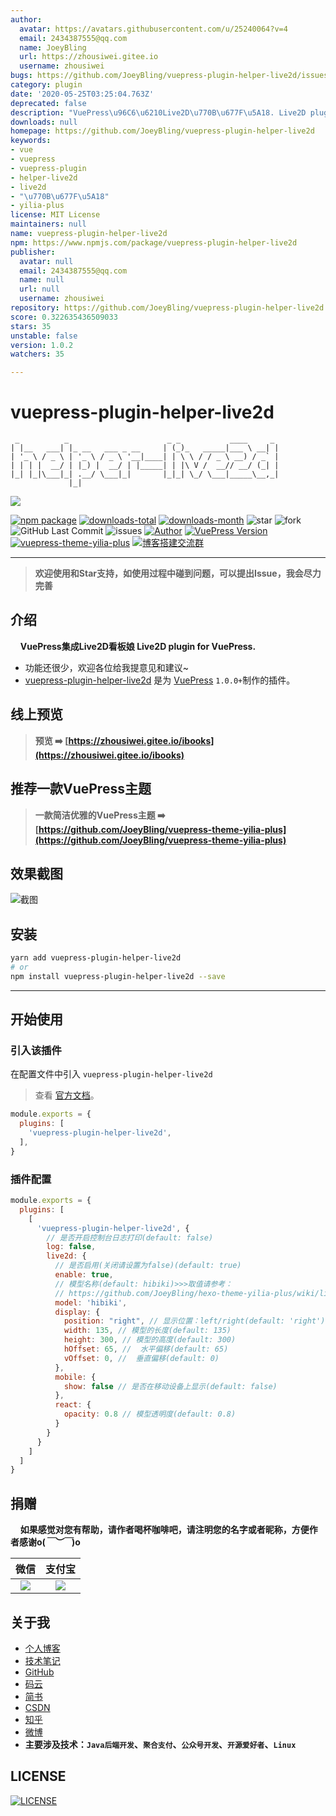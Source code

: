 ```yaml
---
author:
  avatar: https://avatars.githubusercontent.com/u/25240064?v=4
  email: 2434387555@qq.com
  name: JoeyBling
  url: https://zhousiwei.gitee.io
  username: zhousiwei
bugs: https://github.com/JoeyBling/vuepress-plugin-helper-live2d/issues
category: plugin
date: '2020-05-25T03:25:04.763Z'
deprecated: false
description: "VuePress\u96C6\u6210Live2D\u770B\u677F\u5A18. Live2D plugin for VuePress."
downloads: null
homepage: https://github.com/JoeyBling/vuepress-plugin-helper-live2d
keywords:
- vue
- vuepress
- vuepress-plugin
- helper-live2d
- live2d
- "\u770B\u677F\u5A18"
- yilia-plus
license: MIT License
maintainers: null
name: vuepress-plugin-helper-live2d
npm: https://www.npmjs.com/package/vuepress-plugin-helper-live2d
publisher:
  avatar: null
  email: 2434387555@qq.com
  name: null
  url: null
  username: zhousiwei
repository: https://github.com/JoeyBling/vuepress-plugin-helper-live2d
score: 0.322635436509033
stars: 35
unstable: false
version: 1.0.2
watchers: 35

---
```


# vuepress-plugin-helper-live2d

```
 _          _                      _ _           ____     _
| |__   ___| |_ __   ___ _ __     | (_)_   _____|___ \ __| |
| '_ \ / _ \ | '_ \ / _ \ '__|____| | \ \ / / _ \ __) / _` |
| | | |  __/ | |_) |  __/ | |_____| | |\ V /  __// __/ (_| |
|_| |_|\___|_| .__/ \___|_|       |_|_| \_/ \___|_____\__,_|
             |_|
```

![](https://nodei.co/npm/vuepress-plugin-helper-live2d.png?downloads=true&downloadRank=true&stars=true)

[![npm package](https://img.shields.io/npm/v/vuepress-plugin-helper-live2d.svg?label=vuepress-plugin-helper-live2d)](https://www.npmjs.com/package/vuepress-plugin-helper-live2d)
[![downloads-total](https://img.shields.io/npm/dt/vuepress-plugin-helper-live2d.svg)](https://www.npmjs.com/package/vuepress-plugin-helper-live2d)
[![downloads-month](https://img.shields.io/npm/dm/vuepress-plugin-helper-live2d.svg)](https://www.npmjs.com/package/vuepress-plugin-helper-live2d)
![star](https://img.shields.io/github/stars/JoeyBling/vuepress-plugin-helper-live2d "star")
![fork](https://img.shields.io/github/forks/JoeyBling/vuepress-plugin-helper-live2d "fork")
![GitHub Last Commit](https://img.shields.io/github/last-commit/JoeyBling/vuepress-plugin-helper-live2d.svg?label=commits "GitHub Last Commit")
![issues](https://img.shields.io/github/issues/JoeyBling/vuepress-plugin-helper-live2d "issues")
[![Author](https://img.shields.io/badge/Author-JoeyBling-red.svg "Author")](https://zhousiwei.gitee.io "Author")
[![VuePress Version](https://img.shields.io/badge/VuePress-%3E%3D%201.0.0-blue.svg)](https://v1.vuepress.vuejs.org/zh/)
[![vuepress-theme-yilia-plus](https://img.shields.io/badge/Theme-Yilia_Plus-red.svg "vuepress-theme-yilia-plus")](https://github.com/JoeyBling/vuepress-theme-yilia-plus)
[![博客搭建交流群](https://img.shields.io/badge/QQ群-422625065-red.svg "博客搭建交流群")](https://jq.qq.com/?_wv=1027&k=58Ypj9z "博客搭建交流群")

------------------

> **欢迎使用和Star支持，如使用过程中碰到问题，可以提出Issue，我会尽力完善**

## 介绍
&#160;&#160;&#160;&#160;**VuePress集成Live2D看板娘 Live2D plugin for VuePress.**

- 功能还很少，欢迎各位给我提意见和建议~
- [vuepress-plugin-helper-live2d](https://github.com/JoeyBling/vuepress-plugin-helper-live2d) 是为 [VuePress](https://v1.vuepress.vuejs.org/zh/) `1.0.0+`制作的插件。

## 线上预览

> **预览 ➡️ [https://zhousiwei.gitee.io/ibooks](https://zhousiwei.gitee.io/ibooks)**

## 推荐一款VuePress主题
> **一款简洁优雅的VuePress主题 ➡️ [https://github.com/JoeyBling/vuepress-theme-yilia-plus](https://github.com/JoeyBling/vuepress-theme-yilia-plus)**

## 效果截图

![截图](./examples/images/web_mini.png)

## 安装

```bash
yarn add vuepress-plugin-helper-live2d
# or
npm install vuepress-plugin-helper-live2d --save
```

------------

## 开始使用

### 引入该插件

在配置文件中引入 `vuepress-plugin-helper-live2d`

> 查看 [官方文档](https://v1.vuepress.vuejs.org/zh/plugin/using-a-plugin.html)。

```javascript
module.exports = {
  plugins: [
    'vuepress-plugin-helper-live2d',
  ],
}
```

### 插件配置

```javascript
module.exports = {
  plugins: [
    [
      'vuepress-plugin-helper-live2d', {
        // 是否开启控制台日志打印(default: false)
        log: false,
        live2d: {
          // 是否启用(关闭请设置为false)(default: true)
          enable: true,
          // 模型名称(default: hibiki)>>>取值请参考：
          // https://github.com/JoeyBling/hexo-theme-yilia-plus/wiki/live2d%E6%A8%A1%E5%9E%8B%E5%8C%85%E5%B1%95%E7%A4%BA
          model: 'hibiki',
          display: {
            position: "right", // 显示位置：left/right(default: 'right')
            width: 135, // 模型的长度(default: 135)
            height: 300, // 模型的高度(default: 300)
            hOffset: 65, //  水平偏移(default: 65)
            vOffset: 0, //  垂直偏移(default: 0)
          },
          mobile: {
            show: false // 是否在移动设备上显示(default: false)
          },
          react: {
            opacity: 0.8 // 模型透明度(default: 0.8)
          }
        }
      }
    ]
  ]
}
```

## 捐赠
&#160;&#160;&#160;&#160;**如果感觉对您有帮助，请作者喝杯咖啡吧，请注明您的名字或者昵称，方便作者感谢o(*￣︶￣*)o**

| 微信 | 支付宝 |
| :---: | :---: |
| ![](./examples/images/weixin.png) | ![](./examples/images/alipay.jpeg) |

## 关于我
- [个人博客](https://zhousiwei.gitee.io/)
- [技术笔记](https://zhousiwei.gitee.io/ibooks/)
- [GitHub](https://github.com/JoeyBling)
- [码云](https://gitee.com/zhousiwei)
- [简书](https://www.jianshu.com/u/02cbf31a043a)
- [CSDN](https://blog.csdn.net/qq_30930805)
- [知乎](https://www.zhihu.com/people/joeybling)
- [微博](http://weibo.com/jayinfo)
- **主要涉及技术：`Java后端开发`、`聚合支付`、`公众号开发`、`开源爱好者`、`Linux`**

## LICENSE

[![LICENSE](https://img.shields.io/github/license/JoeyBling/vuepress-plugin-helper-live2d "LICENSE")](./LICENSE "LICENSE")